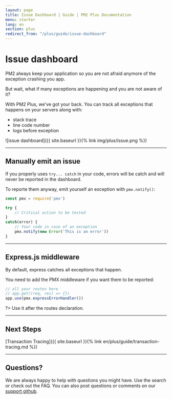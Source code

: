 ```yaml
---
layout: page
title: Issue Dashboard | Guide | PM2 Plus Documentation
menu: starter
lang: en
section: plus
redirect_from: "/plus/guide/issue-dashboard"
---
```


# Issue dashboard

PM2 always keep your application so you are not afraid anymore of the exception crashing you app.

But wait, what if many exceptions are happening and you are not aware of it?

With PM2 Plus, we've got your back. You can track all exceptions that happens on your servers along with:
- stack trace
- line code number
- logs before exception

![issue dashboard]({{ site.baseurl }}{% link img/plus/issue.png %})

---

## Manually emit an issue

If you properly uses `try... catch` in your code, errors will be catch and will never be reported in the dashboard.

To reporte them anyway, emit yourself an exception with `pmx.notify()`:

```javascript
const pmx = require('pmx')

try {
    // Critical action to be tested
}
catch(error) {
    // Your code in case of an exception
    pmx.notify(new Error('This is an error'))
}
```

---

## Express.js middleware

By default, express catches all exceptions that happen.

You need to add the PMX middleware if you want them to be reported:

```javascript
// all your routes here
// app.get((req, res) => {})
app.use(pmx.expressErrorHandler())
```

?> Use it after the routes declaration.

---

## Next Steps

[Transaction Tracing]({{ site.baseurl }}{% link en/plus/guide/transaction-tracing.md %})

---

## Questions?

We are always happy to help with questions you might have. Use the search or check out the FAQ. You can also post questions or comments on our [support github](https://github.com/keymetrics/keymetrics-support/issues).